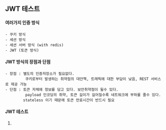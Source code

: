 ## JWT 테스트

#### 여러가지 인증 방식
    - 쿠키 방식
    - 세션 방식
    - 세션 서버 방식 (with redis)
    - JWT (토큰 방식)

#### JWT 방식의 장점과 단점

    - 장점 : 별도의 인증저장소가 필요없다.
             쿠키로부터 발생하는 취약점의 대안책, 트래픽에 대한 부담이 낮음, REST 서비스로 제공 가능
    - 단점 : 토큰 자체에 정보를 담고 있다. 보안취약점이 될수 있다.
             payload 인코딩의 취약, 토큰 길이가 길어질수록 네트워크에 부하를 줄수 있다.
            stateless 이기 때문에 토큰 만료시간이 반드시 필요
#### JWT 테스트
1. 
